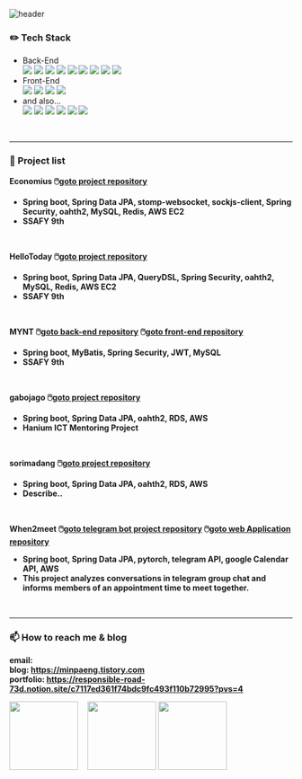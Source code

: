 ![header](https://capsule-render.vercel.app/api?type=rounded&color=FFFAFA&height=300&section=header&text=I'm%20MinJeong&fontSize=80&desc=<br/>Hello!👋&descAlignY=30)

<!--
**minpaeng/minpaeng** is a ✨ _special_ ✨ repository because its `README.md` (this file) appears on your GitHub profile.
Here are some ideas to get you started:
-->

### ✏️ Tech Stack
- Back-End <br/>
<img src="https://img.shields.io/badge/Java-007396?style=flat&logo=OpenJDK&logoColor=white"/> <img src="https://img.shields.io/badge/Spring Boot-6DB33F?style=flat&logo=springboot&logoColor=white"/> <img src="https://img.shields.io/badge/Spring Security-6DB33F?style=flat&logo=springsecurity&logoColor=white"/> <img src="https://img.shields.io/badge/MySql-4479A1?style=flat&logo=mysql&logoColor=white"/> <img src="https://img.shields.io/badge/Spring Data JPA-6DB33F?style=flat&logo=&logoColor=white"/> <img src="https://img.shields.io/badge/QueryDSL-6DB33F?style=flat&logo=&logoColor=white"/> <img src="https://img.shields.io/badge/MyBatis-6DB33F?style=flat&logo=&logoColor=white"/> <img src="https://img.shields.io/badge/Elasticstack-005571?style=flat&logo=elasticstack&logoColor=white"/> <img src="https://img.shields.io/badge/Redis-DC382D?style=flat&logo=redis&logoColor=white"/>
- Front-End <br/>
<img src="https://img.shields.io/badge/Vue.js-4FC08D?style=flat&logo=vuedotjs&logoColor=white"/> <img src="https://img.shields.io/badge/VueX-4FC08D?style=flat&logo=vuedotjs&logoColor=white"/> <img src="https://img.shields.io/badge/React-61DAFB?style=flat&logo=react&logoColor=white"/>  <img src="https://img.shields.io/badge/Recoil-61DAFB?style=flat&logo=react&logoColor=white"/> 
- and also... <br/>
<img src="https://img.shields.io/badge/C++-00599C?style=flat&logo=c%2B%2B&logoColor=white"/> <img src="https://img.shields.io/badge/Python-3776AB?style=flat&logo=python&logoColor=white"/> <img src="https://img.shields.io/badge/Amazone EC2-FF9900?style=flat&logo=amazonec2&logoColor=white"/> <img src="https://img.shields.io/badge/Amazon RDS-527FFF?style=flat&logo=amazonrds&logoColor=white"/> <img src="https://img.shields.io/badge/Ubuntu-E95420?style=flat&logo=ubuntu&logoColor=white"/> <img src="https://img.shields.io/badge/Docker-2496ED?style=flat&logo=docker&logoColor=white"/>
<br>

---
  
### 📜 Project list

 <b>Economius<b/>
🖱️<a href=https://github.com/minpaeng/economius>goto project repository</a>
- Spring boot, Spring Data JPA, stomp-websocket, sockjs-client, Spring Security, oahth2, MySQL, Redis, AWS EC2
- SSAFY 9th
<br>

 <b>HelloToday<b/>
🖱️<a href=https://github.com/minpaeng/HelloToday>goto project repository</a>
- Spring boot, Spring Data JPA, QueryDSL, Spring Security, oahth2, MySQL, Redis, AWS EC2
- SSAFY 9th
<br>

 <b>MYNT<b/>
🖱️<a href=https://github.com/minpaeng/enjoytrip_api>goto back-end repository</a>
🖱️<a href=https://github.com/minpaeng/enjoytrip_vue>goto front-end repository</a>
- Spring boot, MyBatis, Spring Security, JWT, MySQL
- SSAFY 9th
<br>

 <b>gabojago<b/>
🖱️<a href=https://github.com/minpaeng/gabojago>goto project repository</a>
- Spring boot, Spring Data JPA, oahth2, RDS, AWS
- Hanium ICT Mentoring Project
<br>
  
<b>sorimadang<b/>
🖱️<a href=https://github.com/minpaeng/sorimadang-BackEnd>goto project repository</a>
- Spring boot, Spring Data JPA, oahth2, RDS, AWS
- Describe..
<br/>

<b>When2meet</b>
🖱️<a href=https://github.com/minpaeng/when2meet>goto telegram bot project repository</a> 🖱️<a href=https://github.com/minpaeng/graduate_project>goto web Application repository</a>
- Spring boot, Spring Data JPA, pytorch, telegram API, google Calendar API, AWS
- This project analyzes conversations in telegram group chat and informs members of an appointment time to meet together.
<br>

---

### 📫 How to reach me & blog
email: <br/>
blog: https://minpaeng.tistory.com <br/>
portfolio: https://responsible-road-73d.notion.site/c7117ed361f74bdc9fc493f110b72995?pvs=4 <br/>


<img style="height:122px;" src="http://mazassumnida.wtf/api/v2/generate_badge?boj=kwenmj"/>&emsp;
<img style="height:122px;" src="https://github-readme-stats.vercel.app/api?username=minpaeng&show_icons=true&theme=buefy&line_height=21"/>
<img style="height:122px;" src="https://github-readme-stats.vercel.app/api/top-langs/?username=minpaeng&exclude_repo=deepLearning_3,openCV_test,cnnMnistTest,pythonGam,imageProcessing&layout=compact" />
